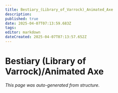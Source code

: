 ```yaml
---
title: Bestiary_(Library_of_Varrock)_Animated_Axe
description: 
published: true
date: 2025-04-07T07:13:59.683Z
tags: 
editor: markdown
dateCreated: 2025-04-07T07:13:57.652Z
---
```


# Bestiary (Library of Varrock)/Animated Axe

*This page was auto-generated from structure.*